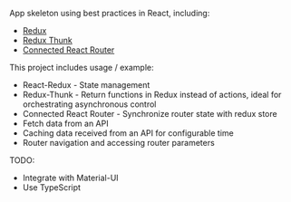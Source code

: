 App skeleton using best practices in React, including:

* [Redux](https://github.com/reduxjs/react-redux)
* [Redux Thunk](https://github.com/reduxjs/redux-thunk)
* [Connected React Router](https://github.com/supasate/connected-react-router)

This project includes usage / example:

* React-Redux - State management
* Redux-Thunk - Return functions in Redux instead of actions, ideal for orchestrating asynchronous control
* Connected React Router - Synchronize router state with redux store
* Fetch data from an API
* Caching data received from an API for configurable time
* Router navigation and accessing router parameters

TODO:
* Integrate with Material-UI
* Use TypeScript